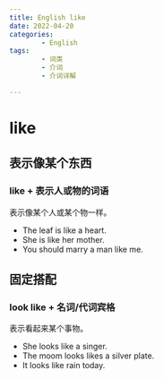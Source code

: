 ```yaml
---
title: English like
date: 2022-04-20
categories:
        - English
tags:
        - 词类
        - 介词
        - 介词详解

---
```


# like

## 表示像某个东西

### like + 表示人或物的词语

表示像某个人或某个物一样。

- The leaf is like a heart.
- She is like her mother.
- You should marry a man like me.

## 固定搭配

### look like + 名词/代词宾格

表示看起来某个事物。

- She looks like a singer.
- The moom looks likes a silver plate.
- It looks like rain today.
